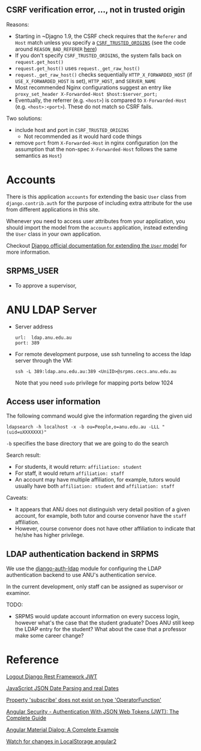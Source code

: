 ##  CSRF verification error, ..., not in trusted origin

Reasons:

- Starting in ~Djagno 1.9, the CSRF check requires that the `Referer` and `Host` match unless you specify a [`CSRF_TRUSTED_ORIGINS`](https://docs.djangoproject.com/en/2.0/ref/settings/#csrf-trusted-origins) (see the code around `REASON_BAD_REFERER` [here](https://docs.djangoproject.com/en/2.0/_modules/django/middleware/csrf/))
- If you don't specify `CSRF_TRUSTED_ORIGINS`, the system falls back on `request.get_host()`
- `request.get_host()` uses `request._get_raw_host()`
- `request._get_raw_host()` checks sequentially `HTTP_X_FORWARDED_HOST` (if `USE_X_FORWARDED_HOST` is set), `HTTP_HOST`, and `SERVER_NAME`
- Most recommended Nginx configurations suggest an entry like `proxy_set_header X-Forwarded-Host $host:$server_port;`
- Eventually, the referrer (e.g. `<host>`) is compared to `X-Forwarded-Host` (e.g. `<host>:<port>`). These do not match so CSRF fails.

Two solutions:

- include host and port in `CSRF_TRUSTED_ORIGINS`
  - Not recommended as it would hard code things
- remove `port` from `X-Forwarded-Host` in nginx configuration (on the assumption that the non-spec `X-Forwarded-Host` follows the same semantics as `Host`)

# Accounts

There is this application `accounts` for extending the basic `User` class from `django.contrib.auth` for the purpose of including extra attribute for the use from different applications in this site.

Whenever you need to access user attributes from your application, you should import the model from the `accounts` application, instead extending the `User` class in your own application. 

Checkout [Django official documentation for extending the `User` model](https://docs.djangoproject.com/en/2.2/topics/auth/customizing/#extending-the-existing-user-model) for more information.

## SRPMS_USER

- To approve a supervisor, 

# ANU LDAP Server

- Server address
  ```
  url:  ldap.anu.edu.au
  port: 389
  ```
- For remote development purpose, use ssh tunneling to access the ldap server through the VM:
  
  `ssh -L 389:ldap.anu.edu.au:389 <UniID>@srpms.cecs.anu.edu.au`

  Note that you need `sudo` privilege for mapping ports below 1024

## Access user information

The following command would give the information regarding the given uid

`ldapsearch -h localhost -x -b ou=People,o=anu.edu.au -LLL "(uid=uXXXXXXX)"`

`-b` specifies the base directory that we are going to do the search

Search result:
- For students, it would return: `affiliation: student`
- For staff, it would return `affiliation: staff`
- An account may have multiple affiliation, for example, tutors would usually
  have both `affiliation: student` and `affiliation: staff`

Caveats:
- It appears that ANU does not distinguish very detail position of a given
  account, for example, both tutor and course convenor have the `staff` affiliation.
- However, course convenor does not have other affiliation to indicate that he/she
  has higher privilege. 
  
## LDAP authentication backend in SRPMS

We use the [django-auth-ldap](https://github.com/django-auth-ldap/django-auth-ldap) module
for configuring the LDAP authentication backend to use ANU's authentication service.

In the current development, only staff can be assigned as supervisor or examinor.

TODO:
- SRPMS would update account information on every success login, however what's the case that
  the student graduate? Does ANU still keep the LDAP entry for the student? What about the
  case that a professor make some career change?

# Reference

[Logout Django Rest Framework JWT](https://stackoverflow.com/questions/52431850/logout-django-rest-framework-jwt)

[JavaScript JSON Date Parsing and real Dates](https://weblog.west-wind.com/posts/2014/Jan/06/JavaScript-JSON-Date-Parsing-and-real-Dates)

[Property 'subscribe' does not exist on type 'OperatorFunction'](https://stackoverflow.com/questions/50398107/property-subscribe-does-not-exist-on-type-operatorfunctionresponse-recipe)

[Angular Security - Authentication With JSON Web Tokens (JWT): The Complete Guide](https://blog.angular-university.io/angular-jwt-authentication/)

[Angular Material Dialog: A Complete Example](https://blog.angular-university.io/angular-material-dialog/)

[Watch for changes in LocalStorage angular2](https://stackoverflow.com/questions/46078714/watch-for-changes-in-localstorage-angular2)